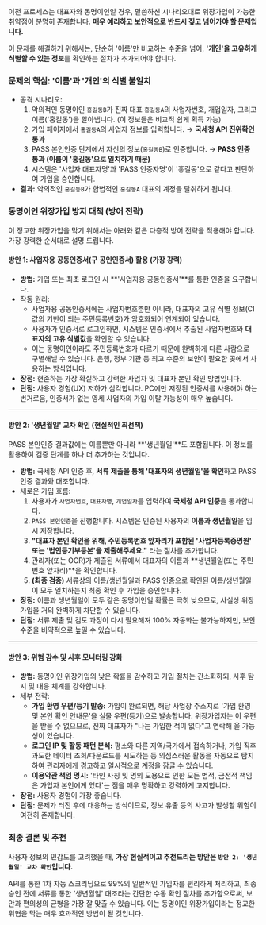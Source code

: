 이전 프로세스는 대표자와 동명이인일 경우, 말씀하신 시나리오대로 위장가입이 가능한 취약점이 분명히 존재합니다. **매우 예리하고 보안적으로 반드시 짚고 넘어가야 할 문제입니다.**

이 문제를 해결하기 위해서는, 단순히 '이름'만 비교하는 수준을 넘어, **'개인'을 고유하게 식별할 수 있는 정보**를 확인하는 절차가 추가되어야 합니다.

### 문제의 핵심: '이름'과 '개인'의 식별 불일치

- 공격 시나리오:
  1. 악의적인 동명이인 `홍길동B`가 진짜 대표 `홍길동A`의 사업자번호, 개업일자, 그리고 이름('홍길동')을 알아냅니다. (이 정보들은 비교적 쉽게 획득 가능)
  2. 가입 페이지에서 `홍길동A`의 사업자 정보를 입력합니다. → **국세청 API 진위확인 통과**
  3. PASS 본인인증 단계에서 자신의 정보(`홍길동B`)로 인증합니다. → **PASS 인증 통과 (이름이 '홍길동'으로 일치하기 때문)**
  4. 시스템은 '사업자 대표자명'과 'PASS 인증자명'이 '홍길동'으로 같다고 판단하여 가입을 승인합니다.
- **결과:** 악의적인 `홍길동B`가 합법적인 `홍길동A` 대표의 계정을 탈취하게 됩니다.

### 동명이인 위장가입 방지 대책 (방어 전략)

이 정교한 위장가입을 막기 위해서는 아래와 같은 다층적 방어 전략을 적용해야 합니다. 가장 강력한 순서대로 설명 드립니다.

#### 방안 1: 사업자용 공동인증서(구 공인인증서) 활용 (가장 강력)

- **방법:** 가입 또는 최초 로그인 시 **'사업자용 공동인증서'**를 통한 인증을 요구합니다.
- 작동 원리:
  - 사업자용 공동인증서에는 사업자번호뿐만 아니라, 대표자의 고유 식별 정보(CI값의 기반이 되는 주민등록번호)가 암호화되어 연계되어 있습니다.
  - 사용자가 인증서로 로그인하면, 시스템은 인증서에서 추출된 사업자번호와 **대표자의 고유 식별값**을 확인할 수 있습니다.
  - 이는 동명이인이라도 주민등록번호가 다르기 때문에 완벽하게 다른 사람으로 구별해낼 수 있습니다. 은행, 정부 기관 등 최고 수준의 보안이 필요한 곳에서 사용하는 방식입니다.
- **장점:** 현존하는 가장 확실하고 강력한 사업자 및 대표자 본인 확인 방법입니다.
- **단점:** 사용자 경험(UX) 저하가 심각합니다. PC에만 저장된 인증서를 사용해야 하는 번거로움, 인증서가 없는 영세 사업자의 가입 이탈 가능성이 매우 높습니다.

------

#### 방안 2: '생년월일' 교차 확인 (현실적인 최선책)

PASS 본인인증 결과값에는 이름뿐만 아니라 **'생년월일'**도 포함됩니다. 이 정보를 활용하여 검증 단계를 하나 더 추가하는 것입니다.

- **방법:** 국세청 API 인증 후, **서류 제출을 통해 '대표자의 생년월일'을 확인**하고 PASS 인증 결과와 대조합니다.
- 새로운 가입 흐름:
  1. 사용자가 `사업자번호`, `대표자명`, `개업일자`를 입력하여 **국세청 API 인증**을 통과합니다.
  2. `PASS 본인인증`을 진행합니다. 시스템은 인증된 사용자의 **이름과 생년월일**을 임시 저장합니다.
  3. **"대표자 본인 확인을 위해, 주민등록번호 앞자리가 포함된 '사업자등록증명원' 또는 '법인등기부등본'을 제출해주세요."** 라는 절차를 추가합니다.
  4. 관리자(또는 OCR)가 제출된 서류에서 대표자의 이름과 **생년월일(또는 주민번호 앞자리)**을 확인합니다.
  5. **(최종 검증)** 서류상의 이름/생년월일과 PASS 인증으로 확인된 이름/생년월일이 모두 일치하는지 최종 확인 후 가입을 승인합니다.
- **장점:** 이름과 생년월일이 모두 같은 동명이인일 확률은 극히 낮으므로, 사실상 위장가입을 거의 완벽하게 차단할 수 있습니다.
- **단점:** 서류 제출 및 검토 과정이 다시 필요해져 100% 자동화는 불가능하지만, 보안 수준을 비약적으로 높일 수 있습니다.

------

#### 방안 3: 위험 감수 및 사후 모니터링 강화

- **방법:** 동명이인 위장가입의 낮은 확률을 감수하고 가입 절차는 간소화하되, 사후 탐지 및 대응 체계를 강화합니다.
- 세부 전략:
  - **가입 환영 우편/등기 발송:** 가입이 완료되면, 해당 사업장 주소지로 '가입 환영 및 본인 확인 안내문'을 실물 우편(등기)으로 발송합니다. 위장가입자는 이 우편을 받을 수 없으므로, 진짜 대표자가 "나는 가입한 적이 없다"고 연락해 올 가능성이 있습니다.
  - **로그인 IP 및 활동 패턴 분석:** 평소와 다른 지역/국가에서 접속하거나, 가입 직후 과도한 데이터 조회/다운로드를 시도하는 등 의심스러운 활동을 자동으로 탐지하여 관리자에게 경고하고 일시적으로 계정을 잠글 수 있습니다.
  - **이용약관 책임 명시:** '타인 사칭 및 명의 도용으로 인한 모든 법적, 금전적 책임은 가입자 본인에게 있다'는 점을 매우 명확하고 강력하게 고지합니다.
- **장점:** 사용자 경험이 가장 좋습니다.
- **단점:** 문제가 터진 후에 대응하는 방식이므로, 정보 유출 등의 사고가 발생할 위험이 여전히 존재합니다.

### 최종 결론 및 추천

사용자 정보의 민감도를 고려했을 때, **가장 현실적이고 추천드리는 방안은 `방안 2: '생년월일' 교차 확인`입니다.**

API를 통한 1차 자동 스크리닝으로 99%의 일반적인 가입자를 편리하게 처리하고, 최종 승인 전에 서류를 통한 '생년월일' 대조라는 간단한 수동 확인 절차를 추가함으로써, 보안과 편의성의 균형을 가장 잘 맞출 수 있습니다. 이는 동명이인 위장가입이라는 정교한 위협을 막는 매우 효과적인 방법이 될 것입니다.
